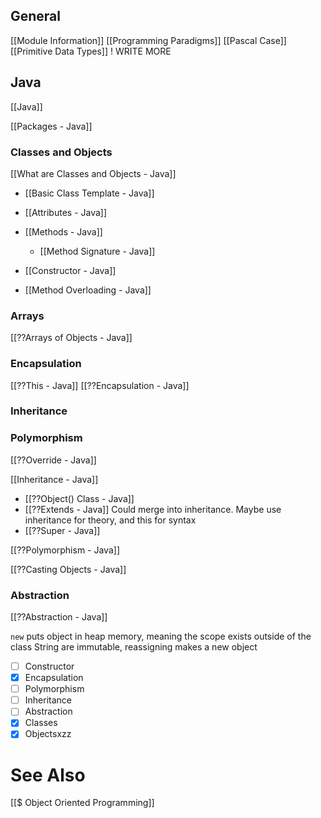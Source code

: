 ## General
[[Module Information]]
[[Programming Paradigms]]
[[Pascal Case]]
[[Primitive Data Types]] ! WRITE MORE

## Java
[[Java]]

[[Packages - Java]]

### Classes and Objects
[[What are Classes and Objects - Java]]
- [[Basic Class Template - Java]]
- [[Attributes - Java]]

- [[Methods - Java]]
	- [[Method Signature - Java]]
- [[Constructor - Java]]
- [[Method Overloading - Java]]

### Arrays
[[??Arrays of Objects - Java]]



### Encapsulation
[[??This - Java]]
[[??Encapsulation - Java]]


### Inheritance

### Polymorphism

[[??Override - Java]]

 
 [[Inheritance - Java]]
- [[??Object() Class - Java]]
- [[??Extends - Java]] Could merge into inheritance. Maybe use inheritance for theory, and this for syntax
- [[??Super - Java]]

[[??Polymorphism - Java]]

[[??Casting Objects - Java]]

### Abstraction
[[??Abstraction - Java]]

`new` puts object in heap memory, meaning the scope exists outside of the class
String are immutable, reassigning makes a new object

- [ ] Constructor
- [x] Encapsulation
- [ ] Polymorphism
- [ ] Inheritance
- [ ] Abstraction
- [x] Classes
- [x] Objectsxzz

# See Also
[[$ Object Oriented Programming]]